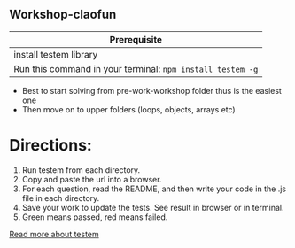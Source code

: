 ## Workshop-claofun

Prerequisite | 
------------ | 
install testem library |
Run this command in your terminal: `npm install testem -g` |


- Best to start solving from pre-work-workshop folder thus is the easiest one 
- Then move on to upper folders (loops, objects, arrays etc)




# Directions:

1. Run testem from each directory.
2. Copy and paste the url into a browser.
3. For each question, read the README, and then write your code in the .js
   file in each directory.
4. Save your work to update the tests. See result in browser or in terminal.
5. Green means passed, red means failed.


[Read more about testem](https://github.com/testem/testem)
